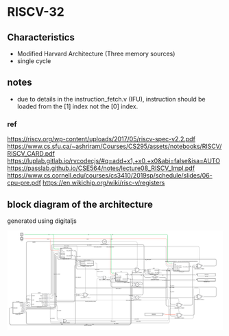 # RISCV-32

## Characteristics
- Modified Harvard Architecture (Three memory sources)
- single cycle  

## notes
- due to details in the instruction_fetch.v (IFU), instruction should be loaded from the [1] index not the [0] index.

### ref
https://riscv.org/wp-content/uploads/2017/05/riscv-spec-v2.2.pdf
https://www.cs.sfu.ca/~ashriram/Courses/CS295/assets/notebooks/RISCV/RISCV_CARD.pdf
https://luplab.gitlab.io/rvcodecjs/#q=add+x1,+x0,+x0&abi=false&isa=AUTO
https://passlab.github.io/CSE564/notes/lecture08_RISCV_Impl.pdf
https://www.cs.cornell.edu/courses/cs3410/2019sp/schedule/slides/06-cpu-pre.pdf
https://en.wikichip.org/wiki/risc-v/registers


## block diagram of the architecture
generated using digitaljs

![single cycle riscv cpu](./img/2024-06-30_22-18.png)
